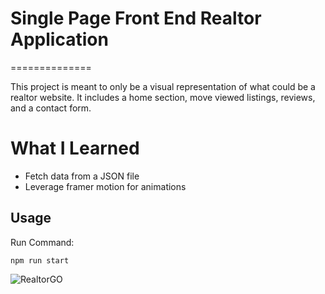 

# Single Page Front End Realtor Application
==============

This project is meant to only be a visual representation of what could be a realtor website. It includes a home section, move viewed listings, reviews, and a contact form.

# What I Learned

* Fetch data from a JSON file
* Leverage framer motion for animations

Usage
------------

Run Command:

	npm run start

![RealtorGO](https://user-images.githubusercontent.com/57776596/218088061-dcb89eee-a8ec-4683-99d5-5b35f90a452c.png)
